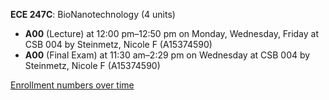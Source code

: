 **ECE 247C**: BioNanotechnology (4 units)

- **A00** (Lecture) at 12:00 pm–12:50 pm on Monday, Wednesday, Friday at CSB 004 by Steinmetz, Nicole F (A15374590)
- **A00** (Final Exam) at 11:30 am–2:29 pm on Wednesday at CSB 004 by Steinmetz, Nicole F (A15374590)

[Enrollment numbers over time](./ECE247C.tsv)
